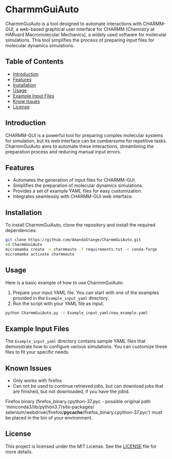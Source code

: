 
# CharmmGuiAuto

CharmmGuiAuto is a tool designed to automate interactions with CHARMM-GUI, a web-based graphical user interface for CHARMM (Chemistry at HARvard Macromolecular Mechanics), a widely used software for molecular simulations. This tool simplifies the process of preparing input files for molecular dynamics simulations.

## Table of Contents

- [Introduction](#introduction)
- [Features](#features)
- [Installation](#installation)
- [Usage](#usage)
- [Example Input Files](#example-input-files)
- [Know Issues](#known-issues)
- [License](#license)

## Introduction

CHARMM-GUI is a powerful tool for preparing complex molecular systems for simulation, but its web interface can be cumbersome for repetitive tasks. CharmmGuiAuto aims to automate these interactions, streamlining the preparation process and reducing manual input errors.

## Features

- Automates the generation of input files for CHARMM-GUI.
- Simplifies the preparation of molecular dynamics simulations.
- Provides a set of example YAML files for easy customization.
- Integrates seamlessly with CHARMM-GUI web interface.

## Installation

To install CharmmGuiAuto, clone the repository and install the required dependencies:

```sh
git clone https://github.com/AmandaStange/CharmmGuiAuto.git
cd CharmmGuiAuto
micromamba create -n charmmauto -f requirements.txt -c conda-forge
micromamba activate charmmauto
```

## Usage

Here is a basic example of how to use CharmmGuiAuto:

1. Prepare your input YAML file. You can start with one of the examples provided in the `Example_input_yaml` directory.
2. Run the script with your YAML file as input.

```sh
python CharmmGuiAuto.py -i Example_input_yaml/new_example.yaml
```

## Example Input Files

The `Example_input_yaml` directory contains sample YAML files that demonstrate how to configure various simulations. You can customize these files to fit your specific needs.


## Known Issues
- Only works with firefox
- Can not be used to continue retrieved jobs, but can download jobs that are finished, but not downloaded, if you   have the jobid.

Firefox binary (firefox_binary.cpython-37.pyc - possible original path 'miniconda3/lib/python3.7/site-packages/     selenium/webdriver/firefox/__pycache__/firefox_binary.cpython-37.pyc') must be placed in the bin of your            environment.


## License

This project is licensed under the MIT License. See the [LICENSE](LICENSE) file for more details.
